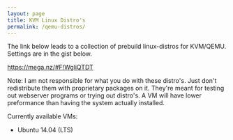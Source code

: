 ```yaml
---
layout: page
title: KVM Linux Distro's
permalink: /qemu-distros/
---
```


The link below leads to a collection of prebuild linux-distros for KVM/QEMU. Settings are in the gist below.

https://mega.nz/#F!WgliQTDT

Note: I am not responsible for what you do with these distro's. Just don't redistribute them with proprietary packages on it. They're meant for testing out webserver programs or trying out distro's. A VM will have lower preformance than having the system actually installed.

Currently available VMs:

- Ubuntu 14.04 (LTS)

<script src="https://gist.github.com/ev1l0rd/8de87a2bd06c27376bd34b2e9bb40479.js"></script>
